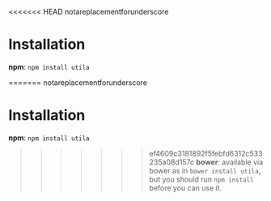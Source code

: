 <<<<<<< HEAD
notareplacementforunderscore

# Installation

**npm**: `npm install utila`

=======
notareplacementforunderscore

# Installation

**npm**: `npm install utila`

>>>>>>> ef4609c3181892f5febfd6312c533235a08d157c
**bower**: available via bower as in `bower install utila`, but you should run `npm install` before you can use it.